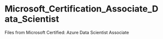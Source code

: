# Microsoft_Certification_Associate_Data_Scientist
Files from Microsoft Certified: Azure Data Scientist Associate
